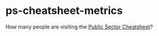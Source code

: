 # ps-cheatsheet-metrics

How many people are visiting the [Public Sector Cheatsheet](https://colorado.posit.co/rsc/public-sector-cheatsheet/)?
